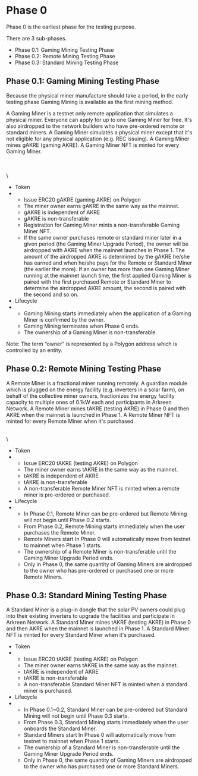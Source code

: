 # Phase 0

Phase 0 is the earliest phase for the testing purpose.



There are 3 sub-phases.

* Phase 0.1: Gaming Mining Testing Phase
* Phase 0.2: Remote Mining Testing Phase
* Phase 0.3: Standard Mining Testing Phase

&#x20;

## **Phase 0.1**: **Gaming Mining Testing Phase**

Because the physical miner manufacture should take a period, in the early testing phase Gaming Mining is available as the first mining method.

&#x20;

A Gaming Miner is a testnet only remote application that simulates a physical miner. Everyone can apply for up to one Gaming Miner for free. It's also airdropped to the network builders who have pre-ordered remote or standard miners. A Gaming Miner simulates a physical miner except that it's not eligible for any physical application (e.g. REC issuing). A Gaming Miner mines gAKRE (gaming AKRE). A Gaming Miner NFT is minted for every Gaming Miner.

\
\
\


* Token
*
  * Issue ERC20 gAKRE (gaming AKRE) on Polygon
  * The miner owner earns gAKRE in the same way as the mainnet.
  * gAKRE is independent of AKRE
  * gAKRE is non-transferable
  * Registration for Gaming Miner mints a non-transferable Gaming Miner NFT.
  * If the same owner purchases remote or standard miner later in a given period (the Gaming Miner Upgrade Period), the owner will be airdropped with AKRE when the mainnet launches in Phase 1. The amount of the airdropped AKRE is determined by the gAKRE he/she has earned and when he/she pays for the Remote or Standard Miner (the earlier the more). If an owner has more than one Gaming Miner running at the mainnet launch time, the first applied Gaming Miner is paired with the first purchased Remote or Standard Miner to determine the airdropped AKRE amount, the second is paired with the second and so on.
* Lifecycle
*
  * Gaming Mining starts immediately when the application of a Gaming Miner is confirmed by the owner.
  * Gaming Mining terminates when Phase 0 ends.
  * The ownership of a Gaming Miner is non-transferable.

&#x20;

Note: The term “owner” is represented by a Polygon address which is controlled by an entity.

&#x20;

## **Phase 0.2**: **Remote Mining Testing Phase**

A Remote Miner is a fractional miner running remotely. A guardian module which is plugged on the energy facility (e.g. inverters in a solar farm), on behalf of the collective miner owners, fractionizes the energy facility capacity to multiple ones of 0.1kW each and participants in Arkreen Network. A Remote Miner mines tAKRE (testing AKRE) in Phase 0 and then AKRE when the mainnet is launched in Phase 1. A Remote Miner NFT is minted for every Remote Miner when it's purchased.

\
\


* Token
*
  * Issue ERC20 tAKRE (testing AKRE) on Polygon
  * The miner owner earns tAKRE in the same way as the mainnet.
  * tAKRE is independent of AKRE
  * tAKRE is non-transferable
  * A non-transferable Remote Miner NFT is minted when a remote miner is pre-ordered or purchased.
* Lifecycle
*
  * In Phase 0.1, Remote Miner can be pre-ordered but Remote Mining will not begin until Phase 0.2 starts.
  * From Phase 0.2, Remote Mining starts immediately when the user purchases the Remote Miner.
  * Remote Miners start In Phase 0 will automatically move from testnet to mainnet when Phase 1 starts.
  * The ownership of a Remote Miner is non-transferable until the Gaming Miner Upgrade Period ends.
  * Only in Phase 0, the same quantity of Gaming Miners are airdropped to the owner who has pre-ordered or purchased one or more Remote Miners.

&#x20;

## **Phase 0.3**: **Standard Mining Testing Phase**

A Standard Miner is a plug-in dongle that the solar PV owners could plug into their existing inverters to upgrade the facilities and participate in Arkreen Network. A Standard Miner mines tAKRE (testing AKRE) in Phase 0 and then AKRE when the mainnet is launched in Phase 1. A Standard Miner NFT is minted for every Standard Miner when it's purchased.



* Token
*
  * Issue ERC20 tAKRE (testing AKRE) on Polygon
  * The miner owner earns tAKRE in the same way as the mainnet.
  * tAKRE is independent of AKRE
  * tAKRE is non-transferable
  * A non-transferable Standard Miner NFT is minted when a standard miner is purchased.
* Lifecycle
*
  * In Phase 0.1\~0.2, Standard Miner can be pre-ordered but Standard Mining will not begin until Phase 0.3 starts.
  * From Phase 0.3, Standard Mining starts immediately when the user onboards the Standard Miner.
  * Standard Miners start In Phase 0 will automatically move from testnet to mainnet when Phase 1 starts.
  * The ownership of a Standard Miner is non-transferable until the Gaming Miner Upgrade Period ends.
  * Only in Phase 0, the same quantity of Gaming Miners are airdropped to the owner who has purchased one or more Standard Miners.

&#x20;
